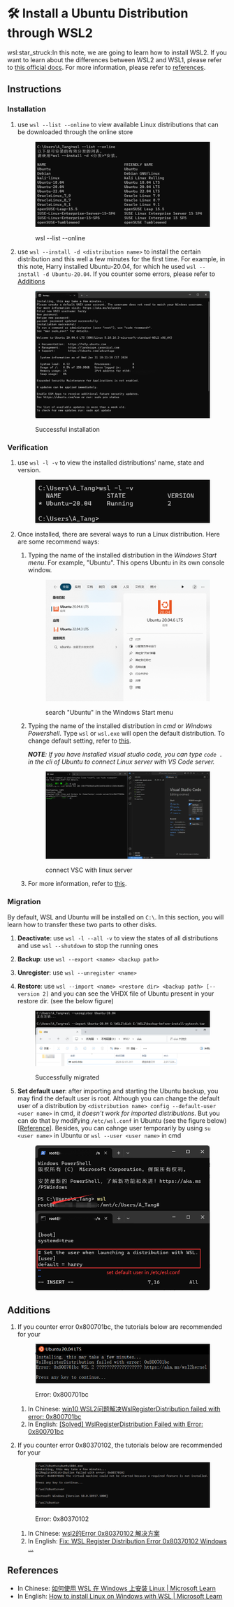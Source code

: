 # 🛠 Install a Ubuntu Distribution through WSL2

wsl:star\_struck:In this note, we are going to learn how to install WSL2. If you want to learn about the differences between WSL2 and WSL1, please refer to [this official docs](https://learn.microsoft.com/zh-cn/windows/wsl/compare-versions?source=recommendations). For more information, please refer to [references](install-a-ubuntu-distribution-through-wsl2.md#references).

## Instructions

### Installation

1.  use `wsl --list --online` to view available Linux distributions that can be downloaded through the online store

    <figure><img src="../.gitbook/assets/wsl-list.png" alt=""><figcaption><p>wsl --list --online</p></figcaption></figure>
2.  use `wsl --install -d <distribution name>` to install the certain distribution and this well a few minutes for the first time. For example, in this note, Harry installed Ubuntu-20.04, for which he used `wsl --install -d Ubuntu-20.04`. If you counter some errors, please refer to [Additions](install-a-ubuntu-distribution-through-wsl2.md#additions)

    <figure><img src="../.gitbook/assets/install wsl.png" alt=""><figcaption><p>Successful installation</p></figcaption></figure>

### Verification

1.  use `wsl -l -v` to view the installed distributions' name, state and version.

    <figure><img src="../.gitbook/assets/wsl -l -v.png" alt=""><figcaption></figcaption></figure>
2. Once installed, there are several ways to run a Linux distribution. Here are some recommend ways:
   1.  Typing the name of the installed distribution in the _Windows Start menu_. For example, "Ubuntu".  This opens Ubuntu in its own console window.

       <figure><img src="../.gitbook/assets/start menu.png" alt=""><figcaption><p>search "Ubuntu" in the Windows Start menu</p></figcaption></figure>
   2.  Typing the name of the installed distribution in _cmd_ or _Windows Powershell_. Type `wsl` or `wsl.exe` will open the default distribution. To change default setting, refer to [this](https://learn.microsoft.com/zh-cn/windows/wsl/install#check-which-version-of-wsl-you-are-running).



       _**NOTE**: If you have installed visual studio code, you can type `code .` in the cli of Ubuntu to connect Linux server with VS Code server._

       <figure><img src="../.gitbook/assets/vsc.png" alt=""><figcaption><p>connect VSC with linux server</p></figcaption></figure>
   3. For more information, refer to [this](https://learn.microsoft.com/zh-cn/windows/wsl/install#ways-to-run-multiple-linux-distributions-with-wsl).

### Migration

By default, WSL and Ubuntu will be installed on `C:\`. In this section, you will learn how to transfer these two parts to other disks.

1. **Deactivate**: use `wsl -l --all -v` to view the states of all distributions and use `wsl --shutdown` to stop the running ones&#x20;
2. **Backup**: use `wsl --export <name> <backup path>`
3. **Unregister**: use `wsl --unregister <name>`
4.  **Restore**: use `wsl --import <name> <restore dir> <backup path> [--version 2]` and you can see the VHDX file of Ubuntu present in your restore dir. (see the below figure)

    <figure><img src="../.gitbook/assets/restore.jpg" alt=""><figcaption><p>Successfully migrated</p></figcaption></figure>
5.  **Set default user**: after importing and starting the Ubuntu backup, you may find the default user is root. Although you can change the default user of a distribution by `<distribution name> config --default-user <user name>` in cmd, _it doesn't work for imported distributions_. But you can do that by modifying `/etc/wsl.conf` in Ubuntu (see the figure below) \[[Reference](https://learn.microsoft.com/zh-cn/windows/wsl/wsl-config#wslconf)]. Besides, you can cahnge user temporarily by using `su <user name>` in Ubuntu or `wsl --user <user name>` in cmd

    <figure><img src="../.gitbook/assets/set default user.png" alt="" width="530"><figcaption></figcaption></figure>

## Additions

1.  If you counter error 0x800701bc, the tutorials below are recommended for your&#x20;

    <figure><img src="../.gitbook/assets/Error 0x800701bc.png" alt=""><figcaption><p>Error: 0x800701bc</p></figcaption></figure>

    1. In Chinese: [win10 WSL2问题解决WslRegisterDistribution failed with error: 0x800701bc](https://blog.csdn.net/qq\_18625805/article/details/109732122)
    2. In English: [\[Solved\] WslRegisterDistribution Failed with Error: 0x800701bc](https://www.partitionwizard.com/partitionmagic/wslregisterdistribution-failed-with-error-0x800701bc.html)
2.  If you counter error 0x80370102, the tutorials below are recommended for your&#x20;

    <figure><img src="../.gitbook/assets/Error 0x80370102.png" alt=""><figcaption><p>Error: 0x80370102</p></figcaption></figure>

    1. In Chinese: [wsl2的Error 0x80370102 解决方案](https://zhuanlan.zhihu.com/p/147233604)
    2. In English: [Fix: WSL Register Distribution Error 0x80370102 Windows ...](https://www.partitionwizard.com/partitionmagic/wslregisterdistribution-failed-with-error-0x80370102.html)

## References

* In Chinese: [如何使用 WSL 在 Windows 上安装 Linux | Microsoft Learn](https://learn.microsoft.com/zh-cn/windows/wsl/install)
* In English: [How to install Linux on Windows with WSL | Microsoft Learn](https://learn.microsoft.com/en-gb/windows/wsl/install)
